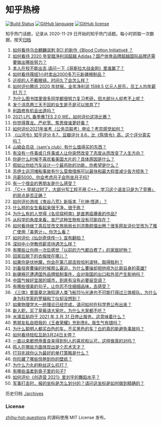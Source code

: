# 知乎热榜
[![Build Status](https://github.com/ToWeLong/zhihu-hot-questions/workflows/CI/badge.svg)](https://github.com/ToWeLong/zhihu-hot-questions/actions)
[![GitHub language](https://img.shields.io/badge/language-golang-orange.svg)](https://golang.org/)
[![GitHub license](https://img.shields.io/github/license/ToWeLong/zhihu-hot-questions)](https://github.com/ToWeLong/zhihu-hot-questions/blob/main/LICENSE)

知乎热门话题，记录从 2020-11-29 日开始的知乎热门话题。每小时抓取一次数据，按天[归档](./archives)

<!-- BEGIN -->

1. [如何看待乌合麒麟讽刺 BCI 的新作《Blood Cotton Initiative》 ​​​​？](https://www.zhihu.com/question/451475421)
1. [如何看待 2020 年安踏净利润超越 Adidas？国产体育品牌超越国际品牌还需要做出哪些努力？](https://www.zhihu.com/question/451367940)
1. [本人在校不能出去,请问一下《哥斯拉大战金刚》里谁赢了？](https://www.zhihu.com/question/451322481)
1. [如何看待薇娅1小时卖出2000多万元新疆棉制品？](https://www.zhihu.com/question/451466676)
1. [近视的人不戴眼镜，时间久了会怎么样？](https://www.zhihu.com/question/441348897)
1. [如何评价腾讯 2020 年财报，全年净利润 1598.5 亿元人民币，员工人均年薪 81 万？](https://www.zhihu.com/question/451059078)
1. [为什么图书馆里很多同学都很努力复习考研，但大部分人却考不上呢？](https://www.zhihu.com/question/430364218)
1. [发个消息两三天不回的女生是不是可以放弃了?](https://www.zhihu.com/question/443809482)
1. [利路修有机会出道吗？](https://www.zhihu.com/question/446110516)
1. [2021 LPL 春季赛TES 2:0 WE，如何评价这场比赛？](https://www.zhihu.com/question/451551874)
1. [你觉得尊龙、严屹宽、焦恩俊谁更好看？](https://www.zhihu.com/question/449666087)
1. [如何评价2021年省考（公务员联考）申论？考完感觉如何？](https://www.zhihu.com/question/451488608)
1. [《山河令》知乎评分 8.7、豆瓣评分 8.6，比《陈情令》高，这个评分真实吗？](https://www.zhihu.com/question/446605738)
1. [山姆会员店（sam's club）有什么值得买的东西？](https://www.zhihu.com/question/58897556)
1. [有没有一件事或几件事或人让你突然改变了态度从而改变了人生方向？](https://www.zhihu.com/question/450961700)
1. [你是什么时候不喜欢看美国大片的？具体原因是什么？](https://www.zhihu.com/question/268022546)
1. [假如让你给汽车设计一个最鸡肋的功能，你希望是什么？](https://www.zhihu.com/question/447033826)
1. [苏伊士运河堵船事故有什么营救措施可以最快和最大程度减少各方损失？](https://www.zhihu.com/question/451146252)
1. [月薪5000，你会考虑月子会所坐月子吗?](https://www.zhihu.com/question/450657429)
1. [有一个很会的男朋友是什么感受？](https://www.zhihu.com/question/391872560)
1. [「C++ 早就过时了，大部分写工程不用 C++，学习这个语言只是为了竞赛」的观点是否正确？](https://www.zhihu.com/question/443776161)
1. [如何评价游戏《鬼谷八荒》新版本「化神·悟道」？](https://www.zhihu.com/question/451531329)
1. [什么样的女生看起来很干净，很干练？](https://www.zhihu.com/question/23796174)
1. [为什么有的人觉得《名侦探柯南》是直男癌爆表的作品?](https://www.zhihu.com/question/444683021)
1. [从科学的角度来看，丧尸这种生物有没有可能存在？](https://www.zhihu.com/question/396972216)
1. [如何看待继丁真后甘孜文旅局局长刘洪靠颜值出圈？很多网友评价甘孜为了推广使用「美男计」，你怎么看？](https://www.zhihu.com/question/451367499)
1. [如何评价《仙剑奇侠传一》宣布翻拍？](https://www.zhihu.com/question/301752896)
1. [深圳中小学教师薪资待遇怎么样？](https://www.zhihu.com/question/263693675)
1. [有哪些让你用一次后感觉「以前的力气都白费了」的家居好物？](https://www.zhihu.com/question/420760487)
1. [回家后脱下的衣服放在哪儿？](https://www.zhihu.com/question/445389210)
1. [如果你是伏地魔，你会在第几部击败哈利波特，取得胜利？](https://www.zhihu.com/question/450977845)
1. [刘备投奔曹操的时候那么窘迫，为什么曹操却把他视为比肩自身的英雄?](https://www.zhihu.com/question/444961254)
1. [新疆棉花遭遇国外品牌抵制事件，会对我国的出口和外贸产生影响吗？](https://www.zhihu.com/question/451155149)
1. [中国气候好宜居的城市，到底有没有必要装空调？](https://www.zhihu.com/question/449412238)
1. [有哪些很美的句子，让你忍不住细细品味，去感受？](https://www.zhihu.com/question/443272689)
1. [《三体》里面章北海知道人类飞船15％光速也不可能打得过三体舰队，为什么身为科学家的罗辑和丁仪却没想到？](https://www.zhihu.com/question/450549593)
1. [如果物理学大一统理论已经完成，请问如何在科学界公布出来？](https://www.zhihu.com/question/443863795)
1. [新入职，买了草莓请大家吃，为什么大家都不吃？](https://www.zhihu.com/question/451018901)
1. [水滴互助将于 2021 年 3 月 31 日停止服务，这意味着什么？](https://www.zhihu.com/question/451387183)
1. [男朋友私自把我的《王者荣耀》充到贵8，我生气有错吗？](https://www.zhihu.com/question/450562895)
1. [为什么聪明人都买白色的车，不买黑色的车？白的真的能避免事故吗？](https://www.zhihu.com/question/450848333)
1. [如何看待轻松互助3月24日关停？](https://www.zhihu.com/question/451045808)
1. [一直以来都想用善良来得到别人的喜欢和认可，这样做真的对吗？](https://www.zhihu.com/question/450139906)
1. [鸣人在哪些方面体现出是个忍术天才？](https://www.zhihu.com/question/445681722)
1. [打羽毛球你认为最好的单打策略是什么？](https://www.zhihu.com/question/401832482)
1. [你珍藏了哪些惊艳到你的壁纸？](https://www.zhihu.com/question/448327597)
1. [为什么力丸的粉丝这么抗打？](https://www.zhihu.com/question/450976936)
1. [有哪些温柔到骨子里的句子?](https://www.zhihu.com/question/366086116)
1. [如何评价《创造营 2021》里刘宇的舞蹈水平？](https://www.zhihu.com/question/445515188)
1. [军事打击时，报的坐标是怎么划分的？请问这坐标是如何做到精确的？](https://www.zhihu.com/question/272753481)

<!-- END -->

历史归档 [./archives](./archives)


### License
[zhihu-hot-questions](https://github.com/towelong/zhihu-hot-questions) 的源码使用 MIT License 发布。